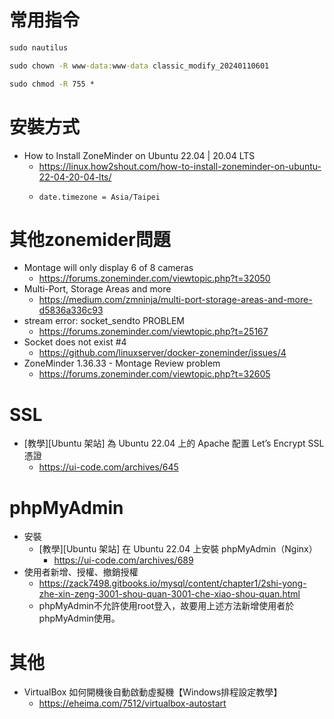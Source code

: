 # 常用指令
```cmd
sudo nautilus
```
```cmd
sudo chown -R www-data:www-data classic_modify_20240110601
```
```cmd
sudo chmod -R 755 *
```

# 安裝方式
- How to Install ZoneMinder on Ubuntu 22.04 | 20.04 LTS
  - <https://linux.how2shout.com/how-to-install-zoneminder-on-ubuntu-22-04-20-04-lts/>
  - ```
    date.timezone = Asia/Taipei
    ```

# 其他zonemider問題
- Montage will only display 6 of 8 cameras
  - <https://forums.zoneminder.com/viewtopic.php?t=32050>
- Multi-Port, Storage Areas and more
  - <https://medium.com/zmninja/multi-port-storage-areas-and-more-d5836a336c93>
- stream error: socket_sendto PROBLEM
  - <https://forums.zoneminder.com/viewtopic.php?t=25167>
- Socket does not exist #4
  - <https://github.com/linuxserver/docker-zoneminder/issues/4>
- ZoneMinder 1.36.33 - Montage Review problem
  - <https://forums.zoneminder.com/viewtopic.php?t=32605>

# SSL
- [教學][Ubuntu 架站] 為 Ubuntu 22.04 上的 Apache 配置 Let’s Encrypt SSL 憑證
  - <https://ui-code.com/archives/645>

# phpMyAdmin
- 安裝
  - [教學][Ubuntu 架站] 在 Ubuntu 22.04 上安裝 phpMyAdmin（Nginx）
    - <https://ui-code.com/archives/689>
- 使用者新增、授權、撤銷授權
  - <https://zack7498.gitbooks.io/mysql/content/chapter1/2shi-yong-zhe-xin-zeng-3001-shou-quan-3001-che-xiao-shou-quan.html>
  - phpMyAdmin不允許使用root登入，故要用上述方法新增使用者於phpMyAdmin使用。

# 其他
- VirtualBox 如何開機後自動啟動虛擬機【Windows排程設定教學】
  - https://eheima.com/7512/virtualbox-autostart

